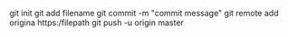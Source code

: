 

git init
git add filename
git commit -m "commit message"
git remote add origina https:/filepath
git push -u origin master
